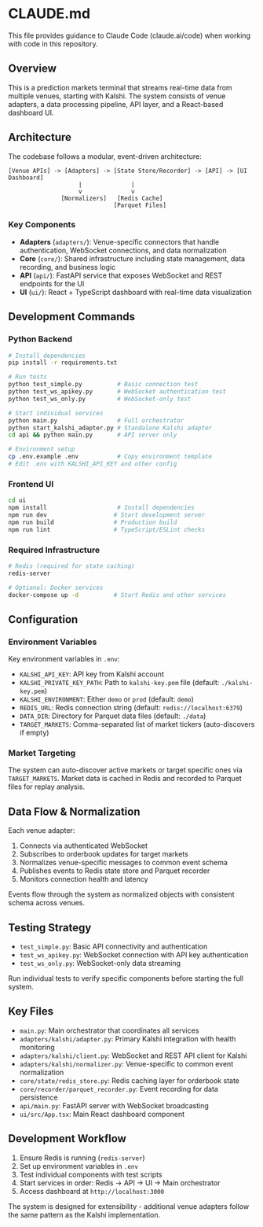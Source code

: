 # CLAUDE.md

This file provides guidance to Claude Code (claude.ai/code) when working with code in this repository.

## Overview

This is a prediction markets terminal that streams real-time data from multiple venues, starting with Kalshi. The system consists of venue adapters, a data processing pipeline, API layer, and a React-based dashboard UI.

## Architecture

The codebase follows a modular, event-driven architecture:

```
[Venue APIs] -> [Adapters] -> [State Store/Recorder] -> [API] -> [UI Dashboard]
                    |              |
                    v              v
               [Normalizers]   [Redis Cache]
                              [Parquet Files]
```

### Key Components

- **Adapters** (`adapters/`): Venue-specific connectors that handle authentication, WebSocket connections, and data normalization
- **Core** (`core/`): Shared infrastructure including state management, data recording, and business logic
- **API** (`api/`): FastAPI service that exposes WebSocket and REST endpoints for the UI
- **UI** (`ui/`): React + TypeScript dashboard with real-time data visualization

## Development Commands

### Python Backend

```bash
# Install dependencies
pip install -r requirements.txt

# Run tests
python test_simple.py          # Basic connection test
python test_ws_apikey.py       # WebSocket authentication test  
python test_ws_only.py         # WebSocket-only test

# Start individual services
python main.py                 # Full orchestrator
python start_kalshi_adapter.py # Standalone Kalshi adapter
cd api && python main.py       # API server only

# Environment setup
cp .env.example .env           # Copy environment template
# Edit .env with KALSHI_API_KEY and other config
```

### Frontend UI

```bash
cd ui
npm install                    # Install dependencies
npm run dev                   # Start development server
npm run build                 # Production build
npm run lint                  # TypeScript/ESLint checks
```

### Required Infrastructure

```bash
# Redis (required for state caching)
redis-server

# Optional: Docker services
docker-compose up -d          # Start Redis and other services
```

## Configuration

### Environment Variables

Key environment variables in `.env`:

- `KALSHI_API_KEY`: API key from Kalshi account
- `KALSHI_PRIVATE_KEY_PATH`: Path to `kalshi-key.pem` file (default: `./kalshi-key.pem`)
- `KALSHI_ENVIRONMENT`: Either `demo` or `prod` (default: `demo`)
- `REDIS_URL`: Redis connection string (default: `redis://localhost:6379`)
- `DATA_DIR`: Directory for Parquet data files (default: `./data`)
- `TARGET_MARKETS`: Comma-separated list of market tickers (auto-discovers if empty)

### Market Targeting

The system can auto-discover active markets or target specific ones via `TARGET_MARKETS`. Market data is cached in Redis and recorded to Parquet files for replay analysis.

## Data Flow & Normalization

Each venue adapter:
1. Connects via authenticated WebSocket
2. Subscribes to orderbook updates for target markets
3. Normalizes venue-specific messages to common event schema
4. Publishes events to Redis state store and Parquet recorder
5. Monitors connection health and latency

Events flow through the system as normalized objects with consistent schema across venues.

## Testing Strategy

- `test_simple.py`: Basic API connectivity and authentication
- `test_ws_apikey.py`: WebSocket connection with API key authentication
- `test_ws_only.py`: WebSocket-only data streaming

Run individual tests to verify specific components before starting the full system.

## Key Files

- `main.py`: Main orchestrator that coordinates all services
- `adapters/kalshi/adapter.py`: Primary Kalshi integration with health monitoring
- `adapters/kalshi/client.py`: WebSocket and REST API client for Kalshi
- `adapters/kalshi/normalizer.py`: Venue-specific to common event normalization
- `core/state/redis_store.py`: Redis caching layer for orderbook state
- `core/recorder/parquet_recorder.py`: Event recording for data persistence
- `api/main.py`: FastAPI server with WebSocket broadcasting
- `ui/src/App.tsx`: Main React dashboard component

## Development Workflow

1. Ensure Redis is running (`redis-server`)
2. Set up environment variables in `.env`
3. Test individual components with test scripts
4. Start services in order: Redis -> API -> UI -> Main orchestrator
5. Access dashboard at `http://localhost:3000`

The system is designed for extensibility - additional venue adapters follow the same pattern as the Kalshi implementation.